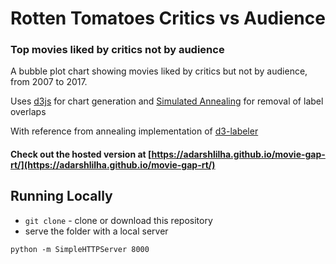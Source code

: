 # Rotten Tomatoes Critics vs Audience
### Top movies liked by critics not by audience

A bubble plot chart showing movies liked by critics but not by audience, from 2007 to 2017. 


Uses [d3js](https://d3js.org/) for chart generation and [Simulated Annealing](https://en.wikipedia.org/wiki/Simulated_annealing) for removal of label overlaps


With reference from annealing implementation of [d3-labeler](https://github.com/tinker10/D3-Labeler)

#### Check out the hosted version at [https://adarshlilha.github.io/movie-gap-rt/](https://adarshlilha.github.io/movie-gap-rt/)

## Running Locally
- `git clone` - clone or download this repository
- serve the folder with a local server

``` 
python -m SimpleHTTPServer 8000 
```